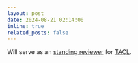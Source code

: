 ```yaml
---
layout: post
date: 2024-08-21 02:14:00
inline: true
related_posts: false
---
```


Will serve as an [standing reviewer](https://transacl.org/index.php/tacl/about/editorialTeam) for [TACL](https://transacl.org/index.php/tacl).